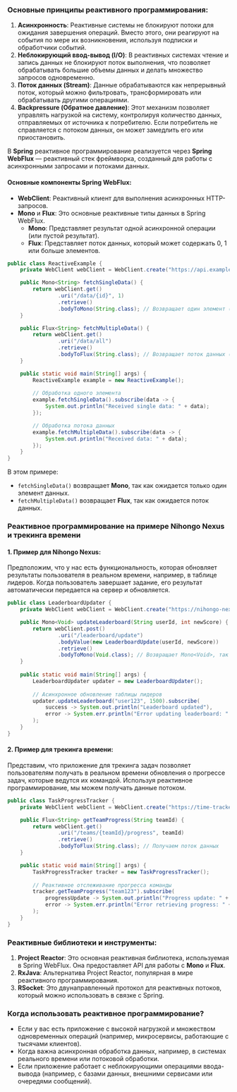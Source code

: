 ### Основные принципы реактивного программирования:

1. **Асинхронность**: Реактивные системы не блокируют потоки для ожидания завершения операций. Вместо этого, они реагируют на события по мере их возникновения, используя подписки и обработчики событий.
2. **Неблокирующий ввод-вывод (I/O)**: В реактивных системах чтение и запись данных не блокируют поток выполнения, что позволяет обрабатывать большие объемы данных и делать множество запросов одновременно.
3. **Поток данных (Stream)**: Данные обрабатываются как непрерывный поток, который можно фильтровать, трансформировать или обрабатывать другими операциями.
4. **Backpressure (Обратное давление)**: Этот механизм позволяет управлять нагрузкой на систему, контролируя количество данных, отправляемых от источника к потребителю. Если потребитель не справляется с потоком данных, он может замедлить его или приостановить.

В **Spring** реактивное программирование реализуется через **Spring WebFlux** — реактивный стек фреймворка, созданный для работы с асинхронными запросами и потоками данных.

#### Основные компоненты Spring WebFlux:

- **WebClient**: Реактивный клиент для выполнения асинхронных HTTP-запросов.
- **Mono** и **Flux**: Это основные реактивные типы данных в Spring WebFlux.
    - **Mono**: Представляет результат одной асинхронной операции (или пустой результат).
    - **Flux**: Представляет поток данных, который может содержать 0, 1 или больше элементов.

```java
public class ReactiveExample {
    private WebClient webClient = WebClient.create("https://api.example.com");

    public Mono<String> fetchSingleData() {
        return webClient.get()
                .uri("/data/{id}", 1)
                .retrieve()
                .bodyToMono(String.class); // Возвращает один элемент (Mono)
    }

    public Flux<String> fetchMultipleData() {
        return webClient.get()
                .uri("/data/all")
                .retrieve()
                .bodyToFlux(String.class); // Возвращает поток данных (Flux)
    }

    public static void main(String[] args) {
        ReactiveExample example = new ReactiveExample();
        
        // Обработка одного элемента
        example.fetchSingleData().subscribe(data -> {
            System.out.println("Received single data: " + data);
        });

        // Обработка потока данных
        example.fetchMultipleData().subscribe(data -> {
            System.out.println("Received data: " + data);
        });
    }
}
```

В этом примере:

- `fetchSingleData()` возвращает **Mono**, так как ожидается только один элемент данных.
- `fetchMultipleData()` возвращает **Flux**, так как ожидается поток данных.

### Реактивное программирование на примере Nihongo Nexus и трекинга времени

#### 1. **Пример для Nihongo Nexus**:

Предположим, что у нас есть функциональность, которая обновляет результаты пользователя в реальном времени, например, в таблице лидеров. Когда пользователь завершает задание, его результат автоматически передается на сервер и обновляется.

```java
public class LeaderboardUpdater {
    private WebClient webClient = WebClient.create("https://nihongo-nexus.com/api");

    public Mono<Void> updateLeaderboard(String userId, int newScore) {
        return webClient.post()
                .uri("/leaderboard/update")
                .bodyValue(new LeaderboardUpdate(userId, newScore))
                .retrieve()
                .bodyToMono(Void.class); // Возвращает Mono<Void>, так как мы не ожидаем ответа с телом
    }
    
    public static void main(String[] args) {
        LeaderboardUpdater updater = new LeaderboardUpdater();
        
        // Асинхронное обновление таблицы лидеров
        updater.updateLeaderboard("user123", 1500).subscribe(
            success -> System.out.println("Leaderboard updated"),
            error -> System.err.println("Error updating leaderboard: " + error)
        );
    }
}
```

#### 2. **Пример для трекинга времени**:

Представим, что приложение для трекинга задач позволяет пользователям получать в реальном времени обновления о прогрессе задач, которые ведутся их командой. Используя реактивное программирование, мы можем получать данные потоком.

```java
public class TaskProgressTracker {
    private WebClient webClient = WebClient.create("https://time-tracker.com/api");

    public Flux<String> getTeamProgress(String teamId) {
        return webClient.get()
                .uri("/teams/{teamId}/progress", teamId)
                .retrieve()
                .bodyToFlux(String.class); // Получаем поток данных
    }

    public static void main(String[] args) {
        TaskProgressTracker tracker = new TaskProgressTracker();
        
        // Реактивное отслеживание прогресса команды
        tracker.getTeamProgress("team123").subscribe(
            progressUpdate -> System.out.println("Progress update: " + progressUpdate),
            error -> System.err.println("Error retrieving progress: " + error)
        );
    }
}
```

### Реактивные библиотеки и инструменты:

1. **Project Reactor**: Это основная реактивная библиотека, используемая в Spring WebFlux. Она предоставляет API для работы с **Mono** и **Flux**.
2. **RxJava**: Альтернатива Project Reactor, популярная в мире реактивного программирования.
3. **RSocket**: Это двунаправленный протокол для реактивных потоков, который можно использовать в связке с Spring.

### Когда использовать реактивное программирование?

- Если у вас есть приложение с высокой нагрузкой и множеством одновременных операций (например, микросервисы, работающие с тысячами клиентов).
- Когда важна асинхронная обработка данных, например, в системах реального времени или потоковой обработки.
- Если приложение работает с неблокирующими операциями ввода-вывода (например, с базами данных, внешними сервисами или очередями сообщений).